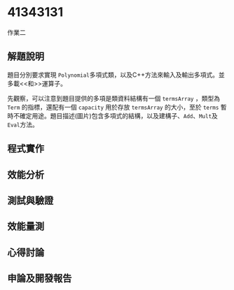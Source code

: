 # 41343131

作業二

## 解題說明

題目分別要求實現 `Polynomial`多項式類，以及C++方法來輸入及輸出多項式。並多載<<和>>運算子。

先觀察，可以注意到題目提供的多項是類資料結構有一個 `termsArray` ，類型為 `Term` 的指標，還配有一個 `capacity` 用於存放 `termsArray` 的大小，至於 `terms` 暫時不確定用途。題目描述(圖片)包含多項式的結構，以及建構子、`Add`、`Mult`及`Eval`方法。

## 程式實作

## 效能分析

## 測試與驗證

## 效能量測

## 心得討論

## 申論及開發報告
